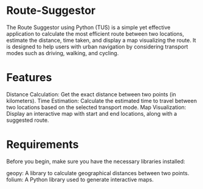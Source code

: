 # Route-Suggestor
The Route Suggestor using Python (TUS) is a simple yet effective application to calculate the most efficient route between two locations, estimate the distance, time taken, and display a map visualizing the route. It is designed to help users with urban navigation by considering transport modes such as driving, walking, and cycling.


# Features
Distance Calculation: Get the exact distance between two points (in kilometers).
Time Estimation: Calculate the estimated time to travel between two locations based on the selected transport mode.
Map Visualization: Display an interactive map with start and end locations, along with a suggested route.


# Requirements
Before you begin, make sure you have the necessary libraries installed:

geopy: A library to calculate geographical distances between two points.
folium: A Python library used to generate interactive maps.



